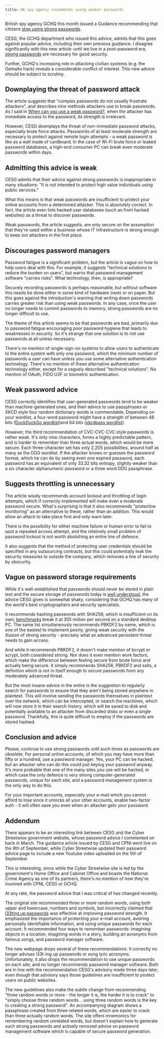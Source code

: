 ```yaml
---
title: UK spy agency recommends using weaker passwords
---
```


British spy agency GCHQ this month issued a Guidance recommending that citizens
[stop using strong
passwords](https://www.gov.uk/government/publications/password-policy-simplifying-your-approach/password-policy-executive-summary).

CESG, the GCHQ department who issued this advice, admits that this goes against
popular advice, including their own previous guidance. I disagree significantly
with this new article: until we live in a post-password era, [strong
passwords](https://orbitalflower.github.io/20150328-stop-numb3r1ng-up-passwords.html)
are necessary for good security.

Further, GCHQ's increasing role in attacking civilian systems (e.g. the Gemalto
hack) reveals a considerable conflict of interest. This new advice should be
subject to scrutiny.

## Downplaying the threat of password attack

The article suggests that "complex passwords do not usually frustrate
attackers", and describes nine methods attackers use to break passwords. As I
said in [When can you use a weak
password?](https://orbitalflower.github.io/20150517-when-can-you-use-weak-password.html),
when the attacker has immediate access to the password, its strength is
irrelevant.

However, CESG downplays the threat of non-immediate password attacks, especially
brute force attacks. Passwords of at least moderate strength are necessary to
protect against remote login attempts - a weak password is like as a wall made
of cardboard. In the case of Wi-Fi brute force or leaked password databases,
a high-end consumer PC can break even moderate passwords within days.

## Admitting this advice is weak

CESG admits that their advice against strong passwords is inappropriate in many
situations: "It is not intended to protect high value individuals using public
services."

What this means is that weak passwords are insufficient to protect your online
accounts from a determined attacker. This is absolutely correct. In fact, the
article even lists hacked user databases (such as from hacked websites) as a
threat to discover passwords.

Weak passwords, the article suggests, are only secure on the assumption that
they're used within a business whose IT infrastructure is strong enough to keep
out attackers in the first place.

## Discourages password managers

Password fatigue is a significant problem, but the article is vague on how to
help users deal with this. For example, it suggests "technical solutions to
reduce the burden on users", but warns that password management software
"carries risks". What technology, then, is appropriate?

Securely recording passwords is perhaps reasonable, but without software this
needs be done either in some kind of hardware (rare) or on paper. But this goes
against the introduction's warning that writing down passwords carries greater
risk than using weak passwords. In any case, once the user no longer needs to
commit passwords to memory, strong passwords are no longer difficult to use.

The theme of this article seems to be that passwords are bad, primarily due to
password fatigue encouraging poor password hygiene that leads to weaknesses in
security. So it's strange that one solution is to not use passwords at all
unless necessary.

There's no mention of single-sign-on systems to allow users to authenticate to
the entire system with only one password, which the minimum number of passwords
a user can have unless you use some alternative authentication technology.
There's no mention of these alternative authentication technology either, except
for a vaguely described "technical solutions". No mention of OAuth, FIDO U2F or
biometric authentication.

## Weak password advice

CESG correctly identifies that user-generated passwords tend to be weaker than
machine-generated ones, and their advice to use passphrases or XKCD style four
random dictionary words is commendable. Depending on your wordlist, a four-word
password might have a strength of between 48 bits ([DuckDuckGo
wordlist](https://github.com/duckduckgo/zeroclickinfo-goodies/blob/master/share/goodie/passphrase/words.txt))and
64 bits ([xkcdpass
wordlist](https://github.com/redacted/XKCD-password-generator/blob/master/xkcdpass/static/default.txt)).

However, the third recommendation of CVC-CVC-CVC style passwords is rather weak.
It's only nine characters, forms a highly predictable pattern, and is harder to
remember than three actual words, which would be more secure. Each
three-character set has only 2,205 possibilities, around half as many as the DDG
wordlist. If the attacker knows or guesses the password format, which he can do
by seeing even one expired password, each password has an equivalent of only
33.32 bits entropy, slightly weaker than a six character alphanumeric password
or a three word DDG passphrase.

## Suggests throttling is unnecessary

The article wisely recommends account lockout and throttling of login attempts,
which if correctly implemented will make even a moderate password secure. What's
surprising is that it also recommends "protective monitoring" as an alternative
to these, rather than an addition. This would allow an attack to take place
first and only warn later.

There is the possibility for either machine failure or human error to fail to
spot a repeated access attempt, and the relatively small problem of password
lockout is not worth abolishing an entire line of defence.

It also suggests that the method of protecting user credentials should be
specified in any outsourcing contracts, but this could potentially leak the
security measures to outside the company, which removes a line of security by
obscurity.

## Vague on password storage requirements

While it's well-established that passwords should never be stored in plain text
and the secure storage of passwords today is [well
understood](https://www.nccgroup.trust/us/about-us/newsroom-and-events/blog/2015/march/enough-with-the-salts-updates-on-secure-password-schemes/),
the advice CESG gives is somewhat shaky, considering that GCHQ has many of the
world's best cryptographers and security specialists.

It recommends hashing passwords with SHA256, which is insufficient on its own;
[benchmarks](https://hashcat.net/oclhashcat/#performance) break it at 355
million per second on a standard desktop PC. The same list simultaneously
recommends PBKDF2 by name, which is one of the easiest to implement poorly,
giving weak security with the illusion of strong security - precisely what an
advanced persistent threat needs to gain access.

And while it recommends PBKDF2, it doesn't make mention of bcrypt or scrypt,
both considered strong. Nor does it even mention work factors, which make the
difference between feeling secure from brute force and actually being secure. It
simply recommends SHA256, PBKDF2 and salts, a definition which is not in itself
enough to secure passwords from any moderately advanced threat.

But the most insane advice in the entire is the suggestion to regularly search
for passwords to ensure that they aren't being stored anywhere in plaintext.
This will involve sending the passwords themselves in plaintext over the
network, which can be intercepted, or search the machines, which will now store
it in their search history, which will be saved to disk and potentially
available to an attacker from discarded disks or even a single password.
Thankfully, this is quite difficult to employ if the passwords are stored
hashed.

## Conclusion and advice

Please, continue to use strong passwords until such times as passwords are
obsolete. For personal online accounts, of which you may have more than fifty or
a hundred, use a password manager. Yes, your PC can be hacked, but an attacker
who can do this could just keylog your password anyway. It's more probable that
one of the many sites you use will be hacked, in which case the only defence is
very strong computer-generated passwords, unique for each site, and a password
management system is the only way to do this.

For your important accounts, especially your e-mail which you cannot afford to
lose since it unlocks all your other accounts, enable two-factor auth - it
will often save you even when an attacker gets your password.

## Addendum

There appears to be an interesting link between CESG and the Cyber Streetwise
government website, whose password advice I commented on back in March. The
guidance article issued by CESG and CPNI went live on the 8th of September,
while Cyber Streetwise updated their password advice page to include a new
Youtube video uploaded on the 5th of September.

This is interesting, since while the Cyber Streetwise site is led by the
government's Home Office and Cabinet Office and boasts the National Crime Agency
as one of its partners, there's no mention of how they're involved with CPNI,
CESG or GCHQ.

At any rate, the password advice that I was critical of has changed recently.

The original site recommended three or more random words, using both upper and
lowercase, numbers and symbols, but incorrectly claimed that [l33ting up
passwords](https://orbitalflower.github.io/20150328-stop-numb3r1ng-up-passwords.html)
was effective at improving password strength. It emphasized the importance of
protecting your e-mail account, avoiring personally identifiable information,
and using unique passwords for each account. It recommended four ways to
remember passwords: imagining objects in a location, imagining words in a story,
building an acronyms from famous songs, and password manager software.

The new webpage drops several of these recommendations. It correctly no longer
advises l33t-ing up passwords or song lyric acronyms. Unfortunately, it also
drops the recommendation to use unique passwords on each site, and no longer
recommends password manager software. Both are in line with the recommendation
CESG's advisory made three days later, even though that advisory says those
guidelines are insufficient to protect users on public websites.

The new guidelines also make the subtle change from recommending "three random
words or more - the longer it is, the harder it is to crack" to "simply choose
three random words... using three random words is the key to creating a strong
password". An accompanying diagram shows a passphrase created from three related
words, which are easier to crack than three actually random words. The site
offers mnemonics for remembering random unrelated words, but doesn't explain how
to generate such strong passwords and actively removed advice on password
management software which is capable of secure password generation.
